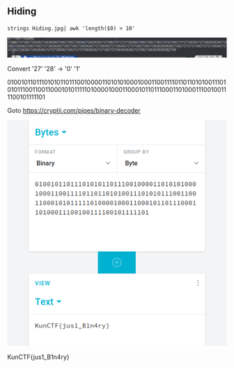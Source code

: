 ## Hiding
```
strings Hiding.jpg| awk 'length($0) > 10'
```

![awk](./pic.png)

Convert '27' '28'  -> '0' '1'

01001011011101010110111001000011010101000100011001111011011010100111010101110011001100010101111101000010001100010110111000110100011100100111100101111101


Goto https://cryptii.com/pipes/binary-decoder

![bin](./pic2.png)

KunCTF{jus1_B1n4ry}